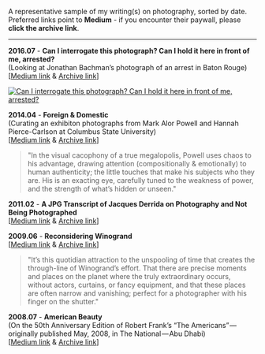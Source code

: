 A representative sample of my writing(s) on photography, sorted by date. Preferred links point to **Medium** - if you encounter their paywall, please **click the archive link**.

---

**2016.07** - **Can I interrogate this photograph? Can I hold it here in front of me, arrested?**  
(Looking at Jonathan Bachman’s photograph of an arrest in Baton Rouge)  
[[Medium link](https://medium.com/@whileseated/can-i-interrogate-this-photograph-can-i-hold-it-here-in-front-of-me-arrested-62f81d0235fb) & [Archive link](2016_Can-I-interrogate-this-photograph-Can-I-hold-it-here-in-front-of-me-arrested.md)]  

[![Can I interrogate this photograph? Can I hold it here in front of me, arrested?](https://cdn-images-1.medium.com/max/1600/1*q8BNLf2ykX41fyr5OkL5qQ.png)](https://medium.com/@whileseated/can-i-interrogate-this-photograph-can-i-hold-it-here-in-front-of-me-arrested-62f81d0235fb)

**2014.04** - **Foreign & Domestic**  
(Curating an exhibiton photographs from Mark Alor Powell and Hannah Pierce-Carlson at Columbus State University)  
[[Medium link](https://medium.com/@whileseated/foreign-domestic-photographs-from-mark-alor-powell-and-hannah-pierce-carlson-76bf28cb2f8f) & [Archive link](2014_Foreign-Domestic.md)]  
> "In the visual cacophony of a true megalopolis, Powell uses chaos to his advantage, drawing attention (compositionally & emotionally) to human authenticity; the little touches that make his subjects who they are. His is an exacting eye, carefully tuned to the weakness of power, and the strength of what’s hidden or unseen."  


**2011.02** - **A JPG Transcript of Jacques Derrida on Photography and Not Being Photographed**  
[[Medium link](https://medium.com/@whileseated/a-jpg-transcript-of-jacques-derrida-on-photography-and-not-being-photographed-64f22bbac06c) & [Archive link](2011_A-JPG-Transcript-of-Jacques-Derrida-on-Photography-and-Not-Being-Photographed.md)]  

**2009.06** - **Reconsidering Winogrand**  
[[Medium link](https://medium.com/@whileseated/reconsidering-winogrand-5b4b22f977a2) & [Archive link](2009_Reconsidering-Winogrand.md)]  
> "It’s this quotidian attraction to the unspooling of time that creates the through-line of Winogrand’s effort. That there are precise moments and places on the planet where the truly extraordinary occurs, without actors, curtains, or fancy equipment, and that these places are often narrow and vanishing; perfect for a photographer with his finger on the shutter."  


**2008.07** - **American Beauty**  
(On the 50th Anniversary Edition of Robert Frank’s “The Americans” — originally published May, 2008, in The National — Abu Dhabi)  
[[Medium link](https://medium.com/@whileseated/american-beauty-23a49eb042cb) & [Archive link](2008_American-Beauty.md)]  

